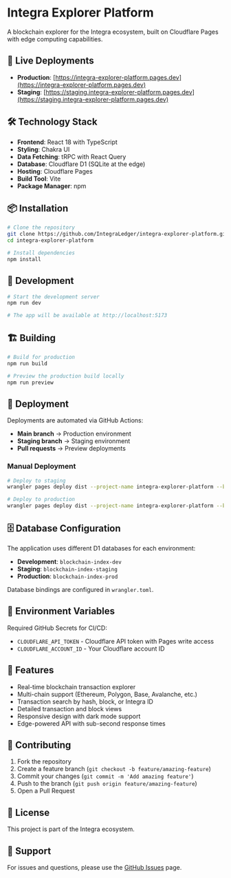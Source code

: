 # Integra Explorer Platform

A blockchain explorer for the Integra ecosystem, built on Cloudflare Pages with edge computing capabilities.

## 🚀 Live Deployments

- **Production**: [https://integra-explorer-platform.pages.dev](https://integra-explorer-platform.pages.dev)
- **Staging**: [https://staging.integra-explorer-platform.pages.dev](https://staging.integra-explorer-platform.pages.dev)

## 🛠️ Technology Stack

- **Frontend**: React 18 with TypeScript
- **Styling**: Chakra UI
- **Data Fetching**: tRPC with React Query
- **Database**: Cloudflare D1 (SQLite at the edge)
- **Hosting**: Cloudflare Pages
- **Build Tool**: Vite
- **Package Manager**: npm

## 📦 Installation

```bash
# Clone the repository
git clone https://github.com/IntegraLedger/integra-explorer-platform.git
cd integra-explorer-platform

# Install dependencies
npm install
```

## 🔧 Development

```bash
# Start the development server
npm run dev

# The app will be available at http://localhost:5173
```

## 🏗️ Building

```bash
# Build for production
npm run build

# Preview the production build locally
npm run preview
```

## 🚢 Deployment

Deployments are automated via GitHub Actions:

- **Main branch** → Production environment
- **Staging branch** → Staging environment
- **Pull requests** → Preview deployments

### Manual Deployment

```bash
# Deploy to staging
wrangler pages deploy dist --project-name integra-explorer-platform --branch staging

# Deploy to production
wrangler pages deploy dist --project-name integra-explorer-platform --branch main
```

## 🗄️ Database Configuration

The application uses different D1 databases for each environment:

- **Development**: `blockchain-index-dev`
- **Staging**: `blockchain-index-staging`
- **Production**: `blockchain-index-prod`

Database bindings are configured in `wrangler.toml`.

## 🔐 Environment Variables

Required GitHub Secrets for CI/CD:

- `CLOUDFLARE_API_TOKEN` - Cloudflare API token with Pages write access
- `CLOUDFLARE_ACCOUNT_ID` - Your Cloudflare account ID

## 📝 Features

- Real-time blockchain transaction explorer
- Multi-chain support (Ethereum, Polygon, Base, Avalanche, etc.)
- Transaction search by hash, block, or Integra ID
- Detailed transaction and block views
- Responsive design with dark mode support
- Edge-powered API with sub-second response times

## 🤝 Contributing

1. Fork the repository
2. Create a feature branch (`git checkout -b feature/amazing-feature`)
3. Commit your changes (`git commit -m 'Add amazing feature'`)
4. Push to the branch (`git push origin feature/amazing-feature`)
5. Open a Pull Request

## 📄 License

This project is part of the Integra ecosystem.

## 🛟 Support

For issues and questions, please use the [GitHub Issues](https://github.com/IntegraLedger/integra-explorer-platform/issues) page.